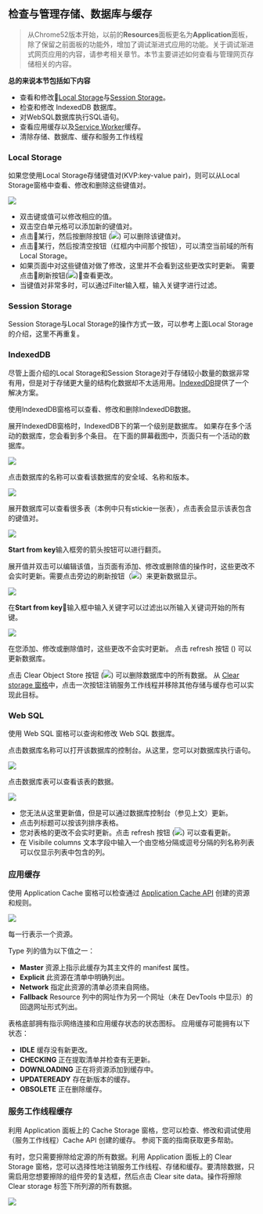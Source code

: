 <!-- toc -->

## 检查与管理存储、数据库与缓存

> 从Chrome52版本开始，以前的**Resources**面板更名为**Application**面板，除了保留之前面板的功能外，增加了调试渐进式应用的功能。关于调试渐进式网页应用的内容，请参考相关章节。本节主要讲述如何查看与管理网页存储相关的内容。

**总的来说本节包括如下内容**

- 查看和修改[Local Storage](https://developer.mozilla.org/en-US/docs/Web/API/Window/localStorage)与[Session Storage](https://developer.mozilla.org/en-US/docs/Web/API/Window/sessionStorage)。
- 检查和修改 IndexedDB 数据库。
- 对WebSQL数据库执行SQL语句。
- 查看应用缓存以及[Service Worker](https://developers.google.com/web/fundamentals/getting-started/primers/service-workers)缓存。
- 清除存储、数据库、缓存和服务工作线程

### Local Storage

如果您使用Local Storage存储键值对(KVP:key-value pair)，则可以从Local Storage窗格中查看、修改和删除这些键值对。

![](/assets/application/local-storage.png)

  - 双击键或值可以修改相应的值。
  - 双击空白单元格可以添加新的键值对。
  - 点击某行，然后按删除按钮 (![](/assets/application/delete.png)) 可以删除该键值对。 
  - 点击某行，然后按清空按钮（红框内中间那个按钮），可以清空当前域的所有Local Storage。
  - 如果页面中对这些键值对做了修改，这里并不会看到这些更改实时更新。 需要点击刷新按钮(![](/assets/application/refresh.png))查看更改。
  - 当键值对非常多时，可以通过Filter输入框，输入关键字进行过滤。

### Session Storage

Session Storage与Local Storage的操作方式一致，可以参考上面Local Storage的介绍，这里不再重复。

### IndexedDB

尽管上面介绍的Local Storage和Session Storage对于存储较小数量的数据非常有用，但是对于存储更大量的结构化数据却不太适用用。[IndexedDB](https://developer.mozilla.org/zh-CN/docs/Web/API/IndexedDB_API)提供了一个解决方案。

使用IndexedDB窗格可以查看、修改和删除IndexedDB数据。

展开IndexedDB窗格时，IndexedDB下的第一个级别是数据库。 如果存在多个活动的数据库，您会看到多个条目。 在下面的屏幕截图中，页面只有一个活动的数据库。

![](/assets/application/idb-tab.png)

点击数据库的名称可以查看该数据库的安全域、名称和版本。

![](/assets/application/idb-db.png)

展开数据库可以查看很多表（本例中只有stickie一张表），点击表会显示该表包含的键值对。

![](/assets/application/idb-kvps.png)

**Start from key**输入框旁的箭头按钮可以进行翻页。

展开值并双击可以编辑该值，当页面有添加、修改或删除值的操作时，这些更改不会实时更新。需要点击旁边的刷新按钮（![](/assets/application/refresh.png)）来更新数据显示。

![](/assets/application/idb-edit.png)

在**Start from key**输入框中输入关键字可以过滤出以所输入关键词开始的所有键。

![](/assets/application/idb-filter.png)

在您添加、修改或删除值时，这些更改不会实时更新。 点击 refresh 按钮 () 可以更新数据库。

点击 Clear Object Store 按钮 (![](/assets/application/clear-object-store.png)) 可以删除数据库中的所有数据。 从 [Clear storage 窗格](https://developers.google.com/web/tools/chrome-devtools/manage-data/local-storage#clear-storage)中，点击一次按钮注销服务工作线程并移除其他存储与缓存也可以实现此目标。

### Web SQL

使用 Web SQL 窗格可以查询和修改 Web SQL 数据库。

点击数据库名称可以打开该数据库的控制台。从这里，您可以对数据库执行语句。

![](/assets/application/web-sql-console.png)

点击数据库表可以查看该表的数据。

![](/assets/application/web-sql-table.png)

  - 您无法从这里更新值，但是可以通过数据库控制台（参见上文）更新。
  - 点击列标题可以按该列排序表格。
  - 您对表格的更改不会实时更新。点击 refresh 按钮 (![](/assets/application/refresh.png)) 可以查看更新。
  - 在 Visibile columns 文本字段中输入一个由空格分隔或逗号分隔的列名称列表可以仅显示列表中包含的列。

### 应用缓存

使用 Application Cache 窗格可以检查通过 [Application Cache API](https://developer.mozilla.org/en-US/docs/Web/HTML/Using_the_application_cache) 创建的资源和规则。

![](/assets/application/appcache.png)

每一行表示一个资源。

Type 列的值为以下值之一：

  - **Master** 资源上指示此缓存为其主文件的 manifest 属性。
  - **Explicit** 此资源在清单中明确列出。
  - **Network** 指定此资源的清单必须来自网络。
  - **Fallback** Resource 列中的网址作为另一个网址（未在 DevTools 中显示）的回退网址形式列出。
  
表格底部拥有指示网络连接和应用缓存状态的状态图标。 应用缓存可能拥有以下状态：

  - **IDLE** 缓存没有新更改。
  - **CHECKING** 正在提取清单并检查有无更新。
  - **DOWNLOADING** 正在将资源添加到缓存中。
  - **UPDATEREADY** 存在新版本的缓存。
  - **OBSOLETE** 正在删除缓存。
  
### 服务工作线程缓存

利用 Application 面板上的 Cache Storage 窗格，您可以检查、修改和调试使用（服务工作线程）Cache API 创建的缓存。 参阅下面的指南获取更多帮助。

有时，您只需要擦除给定源的所有数据。利用 Application 面板上的 Clear Storage 窗格，您可以选择性地注销服务工作线程、存储和缓存。要清除数据，只需启用您想要擦除的组件旁的复选框，然后点击 Clear site data。操作将擦除 Clear storage 标签下所列源的所有数据。

![](/assets/application/clear-storage.png)  

